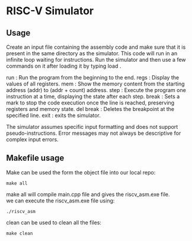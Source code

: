 # RISC-V Simulator

## Usage

Create an input file containing the assembly code and make sure that it is present in the same directory as the simulator.
This code will run in an infinite loop waiting for instructions.
Run the simulator and then use a few commands on it after loading it by typing load <inputfilename>.

run : Run the program from the beginning to the end.
regs : Display the values of all registers.
mem <addr> <count> : Show the memory content from the starting address (addr) to (addr + count) address.
step : Execute the program one instruction at a time, displaying the state after each step.
break <line> : Sets a mark to stop the code execution once the line is reached, preserving registers and memory state.
del break <line>: Deletes the breakpoint at the specified line.
exit : exits the simulator.

The simulator assumes specific input formatting and does not support pseudo-instructions.
Error messages may not always be descriptive for complex input errors.


## Makefile usage

Make can be used the form the object file into our local repo:

```console
make all
```

make all will compile main.cpp file and gives the riscv_asm.exe file.\
we can execute the riscv_asm.exe file using:

```console
./riscv_asm
```

clean can be used to clean all the files:

```console
make clean
```




